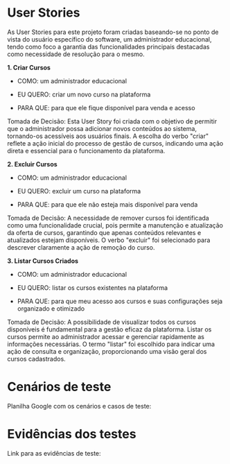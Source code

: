 
# User Stories

As User Stories para este projeto foram criadas baseando-se no ponto de vista do usuário específico do software, um administrador educacional, tendo como foco a garantia das funcionalidades principais destacadas como necessidade de resolução para o mesmo.

**1. Criar Cursos**

- COMO: um administrador educacional

- EU QUERO: criar um novo curso na plataforma

- PARA QUE: para que ele fique disponível para venda e acesso

Tomada de Decisão: Esta User Story foi criada com o objetivo de permitir que o administrador possa adicionar novos conteúdos ao sistema, tornando-os acessíveis aos usuários finais. A escolha do verbo "criar" reflete a ação inicial do processo de gestão de cursos, indicando uma ação direta e essencial para o funcionamento da plataforma.


**2. Excluir Cursos**

- COMO: um administrador educacional

- EU QUERO: excluir um curso na plataforma

- PARA QUE: para que ele não esteja mais disponível para venda

Tomada de Decisão: A necessidade de remover cursos foi identificada como uma funcionalidade crucial, pois permite a manutenção e atualização da oferta de cursos, garantindo que apenas conteúdos relevantes e atualizados estejam disponíveis. O verbo "excluir" foi selecionado para descrever claramente a ação de remoção do curso.

**3. Listar Cursos Criados**

- COMO: um administrador educacional

- EU QUERO: listar os cursos existentes na plataforma

- PARA QUE: para que meu acesso aos cursos e suas configurações seja organizado e otimizado

Tomada de Decisão: A possibilidade de visualizar todos os cursos disponíveis é fundamental para a gestão eficaz da plataforma. Listar os cursos permite ao administrador acessar e gerenciar rapidamente as informações necessárias. O termo "listar" foi escolhido para indicar uma ação de consulta e organização, proporcionando uma visão geral dos cursos cadastrados.

# Cenários de teste

Planilha Google com os cenários e casos de teste:

# Evidências dos testes

Link para as evidências de teste:
